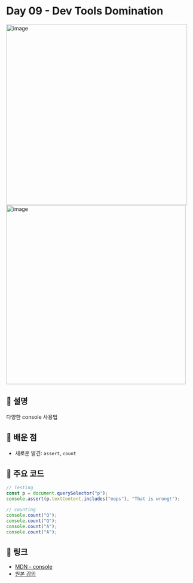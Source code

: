 
# Day 09 - Dev Tools Domination
<img width="484" alt="image" src="https://github.com/user-attachments/assets/71bd7980-96ff-4250-b379-22402b80ec3b" />
<img width="480" alt="image" src="https://github.com/user-attachments/assets/5c42ae1d-9546-4aac-9fec-cbcf7cb52a0e" />

## 📖 설명

다양한 console 사용법

## 📌 배운 점

- 새로운 발견: `assert`, `count`

## 🧩 주요 코드

```js
// Testing
const p = document.querySelector("p");
console.assert(p.textContent.includes("oops"), "That is wrong!");

// counting
console.count("Q");
console.count("Q");
console.count("A");
console.count("A");
```

## 🔗 링크

- [MDN - console](https://developer.mozilla.org/en-US/docs/Web/API/console)
- [원본 강의]()
